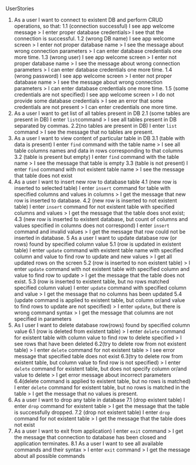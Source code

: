 UserStories
1. As a user I want to connect to existent DB and perform CRUD operations, so that:
1.1 (connection successful) I see app welcome message > I enter proper database credentials> 
I see that the connection is successful. 
1.2 (wrong DB name) I see app welcome screen > I enter not proper database name > 
 I see the message about wrong connection parameters > I can enter database credentials one more time.
1.3 (wrong user) I see app welcome screen > I enter not proper database name > 
I see the message about wrong connection parameters > I can enter database credentials one more time.
1.4 (wrong password) I see app welcome screen > 
I enter not proper database name > I see the message about wrong connection parameters > I can enter database credentials one more time.
1.5 (some credentials are not specified) I see app welcome screen > I do not provide some database credentials > 
I see an error that some credentials are not present > I can enter credentials one more time.
2. As a user I want to get list of all tables present in DB
2.1 (some tables are present in DB) I enter `list`command > I see all tables present in DB separated by commas.
2.2(no tables are present in DB) I enter `list` command > I see the message that no tables are present.
3. As a user I want to view content of particular table in DB 
3.1 (table with data is present) I enter `find` command with the table name >
 I see all table columns names and data in rows corresponding to that columns
3.2 (table is present but empty) I enter `find` command with the table name >  I see the message that table is empty
3.3 (table is not present) I enter `find` command with not existent table name > I see the message that table does not exist   
4. As a user I want to insert new row to database table
4.1 (new row is inserted to selected table) I enter `insert` command for table with specified columns and values in columns >
I get the message that new row is inserted to database.
4.2 (new row is inserted to not existent table) I enter `insert` command for not existent table with specified columns and values > 
I get the message that the table does snot exist;
4.3 (new row is inserted to existent database, but count of columns and values specified in columns does not correspond) 
I enter `insert` command and invalid values > I get the message that row could not be inserted in database. 
5 As a user I want to update database row (or rows) found by specified column value
5.1 (row is updated in existent table) I enter `update` command with existent table name with specified column and value to find row to update
 and new values > I get all updated rows on the screen
5.2 (row is inserted to non existent table) > I enter `update` command with not existent table with specified column and value to find row to update >
I get the message that the table does not exist.
5.3 (row is inserted to existent table, but no rows matched specified column value) I enter `update` command with specified column and value >
I get the message that no columns has been updated
5.4 (update command is applied to existent table, but column or/and value to find rows 
to update are not specified) > I enter `update`, but there is wrong command syntax >
I get the message that columns are not specified in parameters
6. As I user I want to delete database row(rows) found by specified column value
6.1 (row is deleted from existent table) > I enter `delete` command for existent table with column value 
to find row to delete specified > I see rows that have been deleted
6.2(try to delete row from not existent table) > I enter `delete` command for not existent table > 
I see error message that specified table does not exist 
6.3(try to delete row from existent table, but column value to find row is not specified) > 
I enter `delete` command for existent table, but does not specify column or/and value to delete > 
I get error message about incorrect parameters
6.4(delete command is applied to existent table, but no rows is matched) I enter `delete` command 
for existent table, but no rows is matched in the table > I get the message that no values is present.
7. As a user I want to drop any table in database
7.1 (drop existent table) I enter `drop` command for existent table > I get the message that the table is successfully dropped.
7.2 (drop not existent table) I enter `drop` command for not existent table > I get the message that the table does not exist
8. As a user I want to exit from application) I enter `exit` command > I get the message that connection to database has been closed 
and application terminates.
8.1 As a user I want to see all available commands and their syntax > I enter `exit` command  >
 I get the message about all possible commands 
   
          
